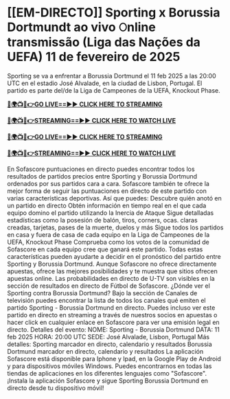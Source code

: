 # [[EM-DIRECTO]] Sporting x Borussia Dortmundt ao vivo 𝙾nline transmissão (Liga das Nações da UEFA) 11 de fevereiro de 2025

Sporting se va a enfrentar a Borussia Dortmund el 11 feb 2025 a las 20:00 UTC en el estadio José Alvalade, en la ciudad de Lisbon, Portugal. El partido es parte del/de la Liga de Campeones de la UEFA, Knockout Phase.

**[🔴🌍📺📱👉GO LIVE==►► CLICK HERE TO STREAMING](https://tinyurl.com/4dwhr6d4)**

**[🔴🌍📺📱👉STREAMING==►► CLICK HERE TO WATCH LIVE](https://tinyurl.com/4dwhr6d4)**

**[🔴🌍📺📱👉GO LIVE==►► CLICK HERE TO STREAMING](https://tinyurl.com/4dwhr6d4)**

**[🔴🌍📺📱👉STREAMING==►► CLICK HERE TO WATCH LIVE](https://tinyurl.com/4dwhr6d4)**

En Sofascore puntuaciones en directo puedes encontrar todos los resultados de partidos precios entre Sporting y Borussia Dortmund ordenados por sus partidos cara a cara. Sofascore también te ofrece la mejor forma de seguir las puntuaciones en directo de este partido con varias características deportivas. Así que puedes:
Descubre quién anotó en un partido en directo
Obtén información en tiempo real en el que cada equipo domino el partido utilizando la Inercia de Ataque
Sigue detalladas estadísticas como la posesión de balón, tiros, corners, ocas. claras creadas, tarjetas, pases de la muerte, duelos y más
Sigue todos los partidos en casa y fuera de casa de cada equipo en la Liga de Campeones de la UEFA, Knockout Phase
Comprueba como los votos de la comunidad de Sofascore en cada equipo cree que ganará este partido.
Todas estas características pueden ayudarte a decidir en el pronóstico del partido entre Sporting y Borussia Dortmund. Aunque Sofascore no ofrece directamente apuestas, ofrece las mejores posibilidades y te muestra que sitios ofrecen apuestas online. Las probabilidades en directo de U-TV son visibles en la sección de resultados en directo de Fútbol de Sofascore.
¿Dónde ver el Sporting contra Borussia Dortmund? Bajo la sección de Canales de televisión puedes encontrar la lista de todos los canales qué emiten el partido Sporting - Borussia Dortmund en directo. Puedes incluso ver este partido en directo en streaming a través de nuestros socios en apuestas o hacer click en cualquier enlace en Sofascore para ver una emisión legal en directo.
Detalles del evento:
NOME: Sporting - Borussia Dortmund
DATA: 11 feb 2025
HORA: 20:00 UTC
SEDE: José Alvalade, Lisbon, Portugal
Más detalles:
Sporting marcador en directo, calendario y resultados
Borussia Dortmund marcador en directo, calendario y resultados
La aplicación Sofascore está disponible para Iphone y Ipad, en la Google Play de Android y para dispositivos móviles Windows. Puedes encontrarnos en todas las tiendas de aplicaciones en los diferentes lenguajes como "Sofascore". ¡Instala la aplicación Sofascore y sigue Sporting Borussia Dortmund en directo desde tu dispositivo móvil!

